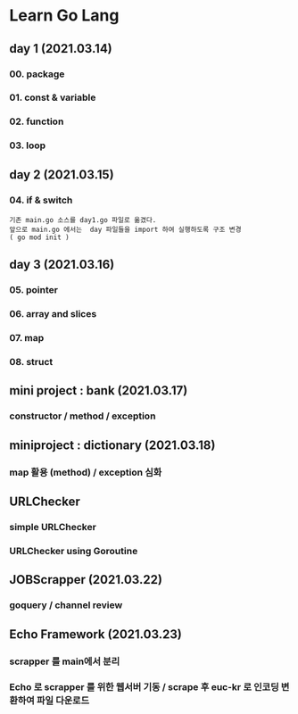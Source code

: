 # Learn Go Lang

## day 1 (2021.03.14)

### 00. package
### 01. const & variable
### 02. function
### 03. loop

## day 2 (2021.03.15)

### 04. if & switch

``` 
기존 main.go 소스를 day1.go 파일로 옮겼다.
앞으로 main.go 에서는  day 파일들을 import 하여 실행하도록 구조 변경
( go mod init )
```

## day 3 (2021.03.16)

### 05. pointer
### 06. array and slices
### 07. map
### 08. struct

## mini project : bank (2021.03.17)

### constructor / method / exception

## miniproject : dictionary (2021.03.18)

### map 활용 (method) / exception 심화

## URLChecker

### simple URLChecker

### URLChecker using Goroutine 

## JOBScrapper (2021.03.22)

### goquery / channel review

## Echo Framework (2021.03.23)

### scrapper 를 main에서 분리
### Echo 로 scrapper 를 위한 웹서버 기동 / scrape 후 euc-kr 로 인코딩 변환하여 파일 다운로드

